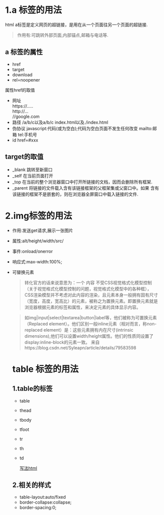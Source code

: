 # 1.a 标签的用法 
html a标签是定义网页的超链接，是用在从一个页面往另一个页面的超链接.

>作用有:可跳转外部页面,内部锚点,邮箱与电话等.

## a 标签的属性
* href
* target
* download
* rel=noopener

属性href的取值
* 网址   
          https://.....  
          http://...   
          //google.com
* 路径   /a/b/c以及a/b/c
        index.html以及./index.html
* 伪协议 javascript:代码(或为空白);代码为空白页面不发生任何改变
        mailto:邮箱
        tel:手机号
* id
        href=#xxx
## target的取值
* _blank 跳转至新窗口
* _self 在当前页面打开
* _top 在当前的整个浏览器窗口中打开所链接的文档，因而会删除所有框架.
* _parent 将链接的文件载入含有该链接框架的父框架集或父窗口中。如果
含有该链接的框架不是嵌套的，则在浏览器全屏窗口中载入链接的文件.
# 2.img标签的用法
* 作用:发送get请求,展示一张图片
* 属性:alt/height/width/src/
* 事件:onload/onerror
* 响应式:max-width:100%;
* 可替换元素
  >转化官方的话来说意思为：一个 内容 不受CSS视觉格式化模型控制（关于视觉格式化模型控制的问题，视觉格式化模型中的各种框），CSS渲染模型并不考虑对此内容的渲染，且元素本身一般拥有固有尺寸（宽度，高度，宽高比）的元素，被称之为置换元素。即置换元素就是浏览器根据元素的标签和属性，来决定元素的具体显示内容。
  
  >如img|input|select|textarea|button|label等，他们被称为可置换元素（Replaced element）。他们区别一般inline元素（相对而言，称non-replaced element）是：这些元素拥有内在尺寸(intrinsic dimensions),他们可以设置width/height属性。他们的性质同设置了display:inline-block的元素一致。
  来自https://blog.csdn.net/Syleapn/article/details/79583598
  # table 标签的用法
  ## 1.table的标签
  * table
  * thead
  * tbody
  * tfoot
  * tr
  * th
  * td
    
    [写法html](/a-href.html)
  ## 2.相关的样式
  * table-layout:auto/fixed
  * border-collapse:collapse;
  * border-spacing:0;
  